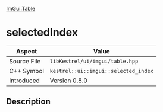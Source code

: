 [ImGui.Table](index)
# selectedIndex
| Aspect | Value |
| --- | --- |
| Source File | `libKestrel/ui/imgui/table.hpp` |
| C++ Symbol | `kestrel::ui::imgui::selected_index` |
| Introduced | Version 0.8.0 |
## Description

